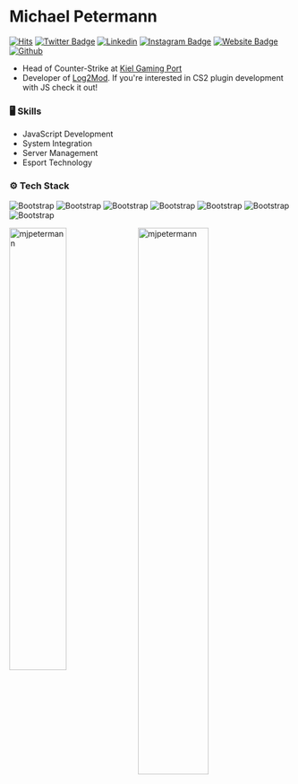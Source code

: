 # Michael Petermann

[![Hits](https://hits.seeyoufarm.com/api/count/incr/badge.svg?url=https%3A%2F%2Fgithub.com%2Fhejazizo%2FMJPetermann&count_bg=%2379C83D&title_bg=%23555555&icon=&icon_color=%23E7E7E7&title=Profile+Views&edge_flat=false)](https://hits.seeyoufarm.com)
[![Twitter Badge](https://img.shields.io/badge/-Twitter-1da1f2?labelColor=1da1f2&logo=twitter&logoColor=white&link=https://twitter.com/realpeteramann)](https://twitter.com/realpeteramann)
[![Linkedin](https://img.shields.io/badge/-LinkedIn-blue?style=flat&logo=Linkedin&logoColor=white)](https://www.linkedin.com/in/mjpetermann/)
[![Instagram Badge](https://img.shields.io/badge/-Instagram-purple?logo=instagram&logoColor=white&link=https://instagram.com/publicpetermann/)](https://www.instagram.com/publicpetermann)
[![Website Badge](https://img.shields.io/badge/-Website-c14438?style=flat&logo=Google-Chrome&logoColor=white&link=https://mpetermann.de)](https://mpetermann.de)
[![Github](https://img.shields.io/github/followers/mjpetermann?label=Follow&style=social)](https://github.com/mjpetermann)

- Head of Counter-Strike at [Kiel Gaming Port](https://www.kielgamingport.de/)
- Developer of [Log2Mod](https://github.com/MJPetermann/log2mod). If you're interested in CS2 plugin development with JS check it out!

### 🖥 Skills

- JavaScript Development
- System Integration
- Server Management
- Esport Technology
  
### ⚙️ Tech Stack

![Bootstrap](https://img.shields.io/badge/-JavaScript-05122A?style=flat-square&logo=JavaScript&color=353535) ![Bootstrap](https://img.shields.io/badge/-Node-05122A?style=flat-square&logo=Node&color=353535) ![Bootstrap](https://img.shields.io/badge/-NuxtJS-05122A?style=flat-square&logo=NuxtJS&color=353535) ![Bootstrap](https://img.shields.io/badge/-Vue-05122A?style=flat-square&logo=Vue&color=353535) ![Bootstrap](https://img.shields.io/badge/-Redis-05122A?style=flat-square&logo=Redis&color=353535) ![Bootstrap](https://img.shields.io/badge/-MongoDB-05122A?style=flat-square&logo=MongoDB&color=353535) ![Bootstrap](https://img.shields.io/badge/-Visual%20Studio%20Code-05122A?style=flat-square&logo=Visual-Studio-Code&color=353535)

<div>
  <img width="45%" align="left" src="https://github-readme-stats.vercel.app/api/top-langs?username=mjpetermann&show_icons=true&locale=en&layout=compact" alt="mjpetermann" />
  <img width="50%"  src="https://github-readme-streak-stats.herokuapp.com/?user=mjpetermann&" alt="mjpetermann" />
</div>


